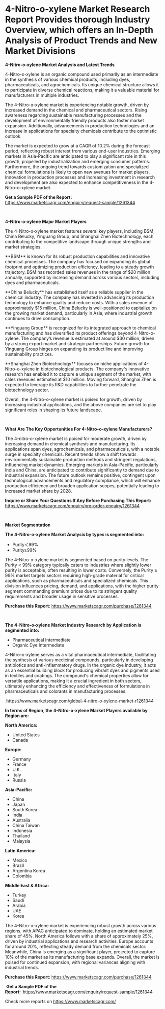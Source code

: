 <p><h1>4-Nitro-o-xylene Market Research Report Provides thorough Industry Overview, which offers an In-Depth Analysis of Product Trends and New Market Divisions</h1></p><p><strong>4-Nitro-o-xylene Market Analysis and Latest Trends</strong></p>
<p><p>4-Nitro-o-xylene is an organic compound used primarily as an intermediate in the synthesis of various chemical products, including dyes, pharmaceuticals, and agrochemicals. Its unique chemical structure allows it to participate in diverse chemical reactions, making it a valuable material for manufacturers in multiple industries.</p><p>The 4-Nitro-o-xylene market is experiencing notable growth, driven by increased demand in the chemical and pharmaceutical sectors. Rising awareness regarding sustainable manufacturing processes and the development of environmentally friendly products also foster market expansion. Additionally, advancements in production technologies and an increase in applications for specialty chemicals contribute to the optimistic outlook.</p><p>The market is expected to grow at a CAGR of 10.2% during the forecast period, reflecting robust interest from various end-user industries. Emerging markets in Asia-Pacific are anticipated to play a significant role in this growth, propelled by industrialization and emerging consumer patterns. Furthermore, the ongoing trend towards customization and specialized chemical formulations is likely to open new avenues for market players. Innovation in production processes and increasing investment in research and development are also expected to enhance competitiveness in the 4-Nitro-o-xylene market.</p></p>
<p><strong>Get a Sample PDF of the Report:&nbsp;</strong> <a href="https://www.marketscagr.com/enquiry/request-sample/1261344?utm_campaign=2236&utm_medium=2&utm_source=Github&utm_content=ia&utm_term=02022025&utm_id=4-nitro-o-xylene">https://www.marketscagr.com/enquiry/request-sample/1261344</a></p>
<p>&nbsp;</p>
<p><strong>4-Nitro-o-xylene Major Market Players</strong></p>
<p><p>The 4-Nitro-o-xylene market features several key players, including BSM, China Belucky, Yinguang Group, and Shanghai Zhen Biotechnology, each contributing to the competitive landscape through unique strengths and market strategies.</p><p>**BSM** is known for its robust production capabilities and innovative chemical processes. The company has focused on expanding its global footprint and optimizing production efficiency, leading to a steady growth trajectory. BSM has recorded sales revenues in the range of $20 million annually, supported by increasing demand across various sectors, including dyes and pharmaceuticals.</p><p>**China Belucky** has established itself as a reliable supplier in the chemical industry. The company has invested in advancing its production technology to enhance quality and reduce costs. With a sales revenue of approximately $15 million, China Belucky is well-positioned to capitalize on the growing market demand, particularly in Asia, where industrial growth continues to drive consumption.</p><p>**Yinguang Group** is recognized for its integrated approach to chemical manufacturing and has diversified its product offerings beyond 4-Nitro-o-xylene. The company’s revenue is estimated at around $30 million, driven by a strong export market and strategic partnerships. Future growth for Yinguang Group hinges on expanding its product line and improving sustainability practices.</p><p>**Shanghai Zhen Biotechnology** focuses on niche applications of 4-Nitro-o-xylene in biotechnological products. The company's innovative research has enabled it to capture a unique segment of the market, with sales revenues estimated at $10 million. Moving forward, Shanghai Zhen is expected to leverage its R&D capabilities to further penetrate the biotechnology sector.</p><p>Overall, the 4-Nitro-o-xylene market is poised for growth, driven by increasing industrial applications, and the above companies are set to play significant roles in shaping its future landscape.</p></p>
<p>&nbsp;</p>
<p><strong>What Are The Key Opportunities For 4-Nitro-o-xylene Manufacturers?</strong></p>
<p><p>The 4-nitro-o-xylene market is poised for moderate growth, driven by increasing demand in chemical synthesis and manufacturing. Its applications span dyes, agrochemicals, and pharmaceuticals, with a notable surge in specialty chemicals. Recent trends show a shift towards environmentally sustainable production methods and stringent regulations, influencing market dynamics. Emerging markets in Asia-Pacific, particularly India and China, are anticipated to contribute significantly to demand due to industrial expansion. The future outlook remains positive, contingent upon technological advancements and regulatory compliance, which will enhance production efficiency and broaden application scopes, potentially leading to increased market share by 2028.</p></p>
<p><strong>Inquire or Share Your Questions If Any Before Purchasing This Report:</strong> <a href="https://www.marketscagr.com/enquiry/pre-order-enquiry/1261344?utm_campaign=2236&utm_medium=2&utm_source=Github&utm_content=ia&utm_term=02022025&utm_id=4-nitro-o-xylene">https://www.marketscagr.com/enquiry/pre-order-enquiry/1261344</a></p>
<p>&nbsp;</p>
<p><strong>Market Segmentation</strong></p>
<p><strong>The 4-Nitro-o-xylene Market Analysis by types is segmented into:</strong></p>
<p><ul><li>Purity＜99%</li><li>Purity≥99%</li></ul></p>
<p><p>The 4-Nitro-o-xylene market is segmented based on purity levels. The Purity < 99% category typically caters to industries where slightly lower purity is acceptable, often resulting in lower costs. Conversely, the Purity ≥ 99% market targets sectors requiring high-grade material for critical applications, such as pharmaceuticals and specialized chemicals. This division influences pricing, demand, and applications, with the higher purity segment commanding premium prices due to its stringent quality requirements and broader usage in sensitive processes.</p></p>
<p><strong>Purchase this Report:&nbsp;</strong><a href="https://www.marketscagr.com/purchase/1261344?utm_campaign=2236&utm_medium=2&utm_source=Github&utm_content=ia&utm_term=02022025&utm_id=4-nitro-o-xylene">https://www.marketscagr.com/purchase/1261344</a></p>
<p>&nbsp;</p>
<p><strong>The 4-Nitro-o-xylene Market Industry Research by Application is segmented into:</strong></p>
<p><ul><li>Pharmaceutical Intermediate</li><li>Organic Dye Intermediate</li></ul></p>
<p><p>4-Nitro-o-xylene serves as a vital pharmaceutical intermediate, facilitating the synthesis of various medicinal compounds, particularly in developing antibiotics and anti-inflammatory drugs. In the organic dye industry, it acts as an essential building block for producing vibrant dyes and pigments used in textiles and coatings. The compound's chemical properties allow for versatile applications, making it a crucial ingredient in both sectors, ultimately enhancing the efficiency and effectiveness of formulations in pharmaceuticals and colorants in manufacturing processes.</p></p>
<p><a href="https://www.marketscagr.com/global-4-nitro-o-xylene-market-r1261344?utm_campaign=2236&utm_medium=2&utm_source=Github&utm_content=ia&utm_term=02022025&utm_id=4-nitro-o-xylene">&nbsp;https://www.marketscagr.com/global-4-nitro-o-xylene-market-r1261344</a></p>
<p><strong>In terms of Region, the 4-Nitro-o-xylene Market Players available by Region are:</strong></p>
<p>
    <p> <strong> North America: </strong>
        <ul>
            <li>United States</li>
            <li>Canada</li>
        </ul>
        </p> 
    <p> <strong> Europe: </strong>
        <ul>
            <li>Germany</li>
            <li>France</li>
            <li>U.K.</li>
            <li>Italy</li>
            <li>Russia</li>
        </ul>
        </p> 
    <p> <strong> Asia-Pacific: </strong>
        <ul>
            <li>China</li>
            <li>Japan</li>
            <li>South Korea</li>
            <li>India</li>
            <li>Australia</li>
            <li>China Taiwan</li>
            <li>Indonesia</li>
            <li>Thailand</li>
            <li>Malaysia</li>
        </ul>
        </p> 
    <p> <strong> Latin America: </strong>
        <ul>
            <li>Mexico</li>
            <li>Brazil</li>
            <li>Argentina Korea</li>
            <li>Colombia</li>
        </ul>
        </p> 
    <p> <strong> Middle East & Africa: </strong>
        <ul>
            <li>Turkey</li>
            <li>Saudi</li>
            <li>Arabia</li>
            <li>UAE</li>
            <li>Korea</li>
        </ul>
    </p>
    </p>
<p><p>The 4-Nitro-o-xylene market is experiencing robust growth across various regions, with APAC anticipated to dominate, holding an estimated market share of 45%. North America follows with a share of approximately 25%, driven by industrial applications and research activities. Europe accounts for around 20%, reflecting steady demand from the chemicals sector. Meanwhile, China is emerging as a significant player, projected to capture 10% of the market as its manufacturing base expands. Overall, the market is poised for continued expansion, with regional variances aligning with industrial trends.</p></p>
<p><strong>Purchase this Report: </strong><a href="https://www.marketscagr.com/purchase/1261344?utm_campaign=2236&utm_medium=2&utm_source=Github&utm_content=ia&utm_term=02022025&utm_id=4-nitro-o-xylene">https://www.marketscagr.com/purchase/1261344</a></p>
<p>&nbsp;<strong>Get a Sample PDF of the Report:&nbsp;&nbsp;</strong><a href="https://www.marketscagr.com/enquiry/request-sample/1261344?utm_campaign=2236&utm_medium=2&utm_source=Github&utm_content=ia&utm_term=02022025&utm_id=4-nitro-o-xylene">https://www.marketscagr.com/enquiry/request-sample/1261344</a></p>
<p><strong></strong></p>
<p>Check more reports on <a href="https://www.marketscagr.com/?utm_campaign=2236&utm_medium=2&utm_source=Github&utm_content=ia&utm_term=02022025&utm_id=4-nitro-o-xylene">https://www.marketscagr.com/</a></p>